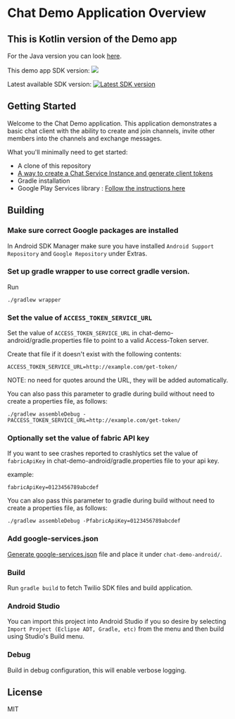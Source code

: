 # Chat Demo Application Overview

## This is Kotlin version of the Demo app

For the Java version you can look [here](https://github.com/twilio/twilio-chat-demo-android/tree/java).

This demo app SDK version: ![](https://img.shields.io/badge/SDK%20version-3.1.0-blue.svg)

Latest available SDK version: [ ![Latest SDK version](https://api.bintray.com/packages/twilio/releases/chat-android/images/download.svg) ](https://bintray.com/twilio/releases/chat-android/_latestVersion)

## Getting Started

Welcome to the Chat Demo application.  This application demonstrates a basic chat client with the ability to create and join channels, invite other members into the channels and exchange messages.

What you'll minimally need to get started:

- A clone of this repository
- [A way to create a Chat Service Instance and generate client tokens](https://www.twilio.com/docs/api/chat/guides/identity)
- Gradle installation
- Google Play Services library : [Follow the instructions here](https://developers.google.com/android/guides/setup)

## Building

### Make sure correct Google packages are installed

In Android SDK Manager make sure you have installed `Android Support Repository` and `Google Repository` under Extras.

### Set up gradle wrapper to use correct gradle version.

Run
```
./gradlew wrapper
```

### Set the value of `ACCESS_TOKEN_SERVICE_URL`

Set the value of `ACCESS_TOKEN_SERVICE_URL` in chat-demo-android/gradle.properties file to point to a valid Access-Token server.

Create that file if it doesn't exist with the following contents:

```
ACCESS_TOKEN_SERVICE_URL=http://example.com/get-token/
```

NOTE: no need for quotes around the URL, they will be added automatically.

You can also pass this parameter to gradle during build without need to create a properties file, as follows:

```
./gradlew assembleDebug -PACCESS_TOKEN_SERVICE_URL=http://example.com/get-token/
```

### Optionally set the value of fabric API key

If you want to see crashes reported to crashlytics set the value of `fabricApiKey` in chat-demo-android/gradle.properties file to your api key.

example:

```
fabricApiKey=0123456789abcdef
```

You can also pass this parameter to gradle during build without need to create a properties file, as follows:

```
./gradlew assembleDebug -PfabricApiKey=0123456789abcdef
```

### Add google-services.json

[Generate google-services.json](https://developers.google.com/mobile/add) file and place it under `chat-demo-android/`.

### Build

Run `gradle build` to fetch Twilio SDK files and build application.

### Android Studio

You can import this project into Android Studio if you so desire by selecting `Import Project (Eclipse ADT, Gradle, etc)` from the menu and then build using Studio's Build menu.

### Debug

Build in debug configuration, this will enable verbose logging.

## License

MIT
